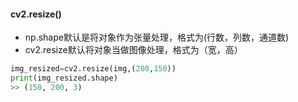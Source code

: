 #### cv2.resize()

- np.shape默认是将对象作为张量处理，格式为(行数，列数，通道数)
- cv2.resize默认将对象当做图像处理，格式为（宽，高）

```python
img_resized=cv2.resize(img,(200,150))
print(img_resized.shape)
>> (150, 200, 3)
```

